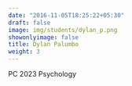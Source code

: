 ```yaml
---
date: "2016-11-05T18:25:22+05:30"
draft: false
image: img/students/dylan_p.png
showonlyimage: false
title: Dylan Palumbo
weight: 3
---
```


PC 2023
Psychology
